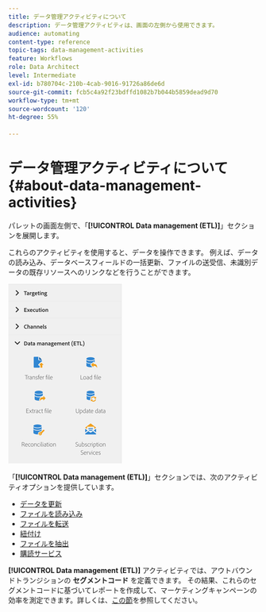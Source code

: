 ```yaml
---
title: データ管理アクティビティについて
description: データ管理アクティビティは、画面の左側から使用できます。
audience: automating
content-type: reference
topic-tags: data-management-activities
feature: Workflows
role: Data Architect
level: Intermediate
exl-id: b780704c-210b-4cab-9016-91726a86de6d
source-git-commit: fcb5c4a92f23bdffd1082b7b044b5859dead9d70
workflow-type: tm+mt
source-wordcount: '120'
ht-degree: 55%

---
```


# データ管理アクティビティについて{#about-data-management-activities}

パレットの画面左側で、「**[!UICONTROL Data management (ETL)]**」セクションを展開します。

これらのアクティビティを使用すると、データを操作できます。 例えば、データの読み込み、データベースフィールドの一括更新、ファイルの送受信、未識別データの既存リソースへのリンクなどを行うことができます。

![](assets/wkf_etl_activities.png)

「**[!UICONTROL Data management (ETL)]**」セクションでは、次のアクティビティオプションを提供しています。

* [データを更新](../../automating/using/update-data.md)
* [ファイルを読み込み](../../automating/using/load-file.md)
* [ファイルを転送](../../automating/using/transfer-file.md)
* [紐付け](../../automating/using/reconciliation.md)
* [ファイルを抽出](../../automating/using/extract-file.md)
* [購読サービス](../../automating/using/subscription-services.md)

**[!UICONTROL Data management (ETL)]** アクティビティでは、アウトバウンドトランジションの **セグメントコード** を定義できます。 その結果、これらのセグメントコードに基づいてレポートを作成して、マーケティングキャンペーンの効率を測定できます。詳しくは、[この節](../../reporting/using/creating-a-report-workflow-segment.md)を参照してください。
